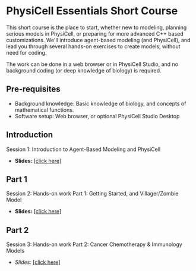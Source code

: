 # PhysiCell Essentials Short Course
This short course is the place to start, whether new to modeling, planning serious models in PhysiCell, or preparing for more advanced C++ based customizations. We'll introduce agent-based modeling (and PhysiCell), and lead you through several hands-on exercises to create models, without need for coding.

The work can be done in a web browser or in PhysiCell Studio, and no background coding (or deep knowledge of biology) is required.

## Pre-requisites 
* Background knowledge: Basic knowledge of biology, and concepts of mathematical functions.
* Software setup: Web browser, or optional PhysiCell Studio Desktop

## Introduction 
Session 1: Introduction to Agent-Based Modeling and PhysiCell 

* **Slides:** [[click here]](https://github.com/physicell-training/essentials/blob/main/slides/Introduction_to_ABM_and_PhysiCell_(v2025.10.18).pdf)

## Part 1
Session 2: Hands-on work Part 1: Getting Started, and Villager/Zombie Model
* **Slides:** [[click here]](https://github.com/physicell-training/essentials/blob/main/slides/PhysiCell_introduction_hands_on_part_1_(v2025.02.16).pdf)


## Part 2
Session 3: Hands-on work Part 2: Cancer Chemotherapy & Immunology Models
* *Slides:* [[click here]](https://github.com/physicell-training/essentials/blob/main/slides/PhysiCell_introduction_hands_on_part_2_(v2025.02.16).pdf)

